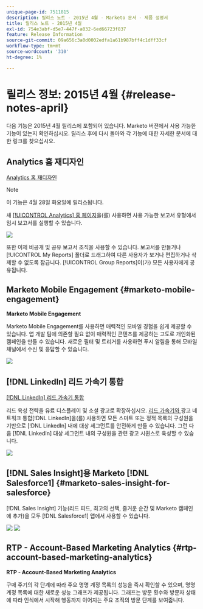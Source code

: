 ```yaml
---
unique-page-id: 7511815
description: 릴리스 노트 - 2015년 4월 - Marketo 문서 - 제품 설명서
title: 릴리스 노트 - 2015년 4월
exl-id: 754e3abf-d5e7-447f-a032-6ed66723f837
feature: Release Information
source-git-commit: 09a656c3a0d0002edfa1a61b987bff4c1dff33cf
workflow-type: tm+mt
source-wordcount: '310'
ht-degree: 1%

---
```


# 릴리스 정보: 2015년 4월 {#release-notes-april}

다음 기능은 2015년 4월 릴리스에 포함되어 있습니다. Marketo 버전에서 사용 가능한 기능이 있는지 확인하십시오. 릴리스 후에 다시 돌아와 각 기능에 대한 자세한 문서에 대한 링크를 찾으십시오.

## Analytics 홈 재디자인

[Analytics 홈 재디자인](/help/marketo/product-docs/reporting/basic-reporting/creating-reports/navigating-the-analytics-home-page.md)

>[!NOTE]
>
>이 기능은 4월 28일 화요일에 릴리스됩니다.

새 [[!UICONTROL Analytics] 홈 페이지](/help/marketo/product-docs/reporting/basic-reporting/creating-reports/navigating-the-analytics-home-page.md)을(를) 사용하면 사용 가능한 보고서 유형에서 임시 보고서를 실행할 수 있습니다.

![](assets/image2015-4-20-11-3a18-3a8.png)

또한 이제 비공개 및 공유 보고서 조직을 사용할 수 있습니다. 보고서를 만들거나 [!UICONTROL My Reports] 폴더로 드래그하여 다른 사용자가 보거나 편집하거나 삭제할 수 없도록 잠급니다. [!UICONTROL Group Reports]이(가) 모든 사용자에게 공유됩니다.

## Marketo Mobile Engagement {#marketo-mobile-engagement}

**Marketo Mobile Engagement**

Marketo Mobile Engagement를 사용하면 매력적인 모바일 경험을 쉽게 제공할 수 있습니다. 앱 개발 팀에 의존할 필요 없이 매력적인 콘텐츠를 제공하는 고도로 개인화된 캠페인을 만들 수 있습니다. 새로운 필터 및 트리거를 사용하면 푸시 알림을 통해 모바일 채널에서 수신 및 응답할 수 있습니다.

![](assets/image2015-4-20-11-3a16-3a55.png)

## [!DNL LinkedIn] 리드 가속기 통합

[[!DNL LinkedIn] 리드 가속기 통합](/help/marketo/product-docs/demand-generation/social/social-functions/use-a-marketo-list-or-smart-list-as-a-linkedin-audience-segment.md)

리드 육성 전략을 유료 디스플레이 및 소셜 광고로 확장하십시오. [&#x200B; 리드 가속기와 &#x200B;](/help/marketo/product-docs/demand-generation/ad-network-integrations/add-linkedin-matched-audiences-as-a-launchpoint-service.md)광고 네트워크 통합[!DNL LinkedIn]을(를) 사용하면 모든 스마트 또는 정적 목록의 구성원을 기반으로 [!DNL LinkedIn] 내에 대상 세그먼트를 안전하게 만들 수 있습니다. 그런 다음 [!DNL LinkedIn] 대상 세그먼트 내의 구성원을 관련 광고 시퀀스로 육성할 수 있습니다.

![](assets/image2015-4-20-11-3a3-3a27.png)

## [!DNL Sales Insight]용 Marketo [!DNL Salesforce1] {#marketo-sales-insight-for-salesforce}

[!DNL Sales Insight] 기능(리드 피드, 최고의 선택, 즐거운 순간 및 Marketo 캠페인에 추가)을 모두 [!DNL Salesforce1] 앱에서 사용할 수 있습니다.

![](assets/image2015-4-20-11-3a11-3a37.png) ![](assets/image2015-4-20-11-3a15-3a16.png)

## RTP - Account-Based Marketing Analytics {#rtp-account-based-marketing-analytics}

**RTP - Account-Based Marketing Analytics**

구매 주기의 각 단계에 따라 주요 명명 계정 목록의 성능을 즉시 확인할 수 있으며, 명명 계정 목록에 대한 새로운 성능 그래프가 제공됩니다. 그래프는 방문 횟수와 방문자 상태에 따라 인식에서 시작해 행동까지 이어지는 주요 조직의 방문 단계를 보여줍니다.
